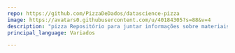 ```yaml
---
repo: https://github.com/PizzaDeDados/datascience-pizza
image: https://avatars0.githubusercontent.com/u/40184305?s=88&v=4
description: "pizza Repositório para juntar informações sobre materiais de estudo em análise de dados e áreas afins, empresas que trabalham com dados e dicionário de conceitos"
principal_language: Variados

---
```

